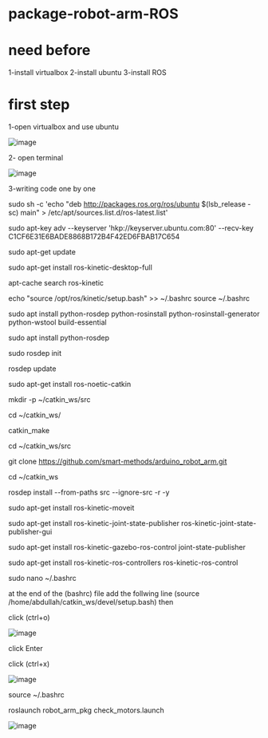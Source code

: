 # package-robot-arm-ROS

# need before
1-install  virtualbox
2-install  ubuntu
3-install  ROS




# first step
1-open virtualbox and use ubuntu

![image](https://user-images.githubusercontent.com/107868423/183302425-5d3cd258-704c-4301-99ea-bb020f197c1e.png)

2- open terminal


![image](https://user-images.githubusercontent.com/107868423/183302452-a9d6b132-e4a7-4ad8-a362-dd166ddb35b6.png)


3-writing code one by one



sudo sh -c 'echo "deb http://packages.ros.org/ros/ubuntu $(lsb_release -sc) main" > /etc/apt/sources.list.d/ros-latest.list'

sudo apt-key adv --keyserver 'hkp://keyserver.ubuntu.com:80' --recv-key C1CF6E31E6BADE8868B172B4F42ED6FBAB17C654

sudo apt-get update

sudo apt-get install ros-kinetic-desktop-full

apt-cache search ros-kinetic

echo "source /opt/ros/kinetic/setup.bash" >> ~/.bashrc
source ~/.bashrc

sudo apt install python-rosdep python-rosinstall python-rosinstall-generator python-wstool build-essential

sudo apt install python-rosdep

sudo rosdep init

rosdep update

sudo apt-get install ros-noetic-catkin

mkdir -p ~/catkin_ws/src

cd ~/catkin_ws/

catkin_make

cd ~/catkin_ws/src

git clone https://github.com/smart-methods/arduino_robot_arm.git 

cd ~/catkin_ws

rosdep install --from-paths src --ignore-src -r -y

sudo apt-get install ros-kinetic-moveit

sudo apt-get install ros-kinetic-joint-state-publisher ros-kinetic-joint-state-publisher-gui

sudo apt-get install ros-kinetic-gazebo-ros-control joint-state-publisher

sudo apt-get install ros-kinetic-ros-controllers ros-kinetic-ros-control

sudo nano ~/.bashrc

at the end of the (bashrc) file add the follwing line
(source /home/abdullah/catkin_ws/devel/setup.bash)
then 


click (ctrl+o)


![image](https://user-images.githubusercontent.com/107868423/183302635-ecb3a513-7872-4269-81b6-3ad2dfd78d8e.png)


click Enter


click (ctrl+x)


![image](https://user-images.githubusercontent.com/107868423/183302667-48217ffb-7740-4dc1-949d-a560df2fd132.png)


source ~/.bashrc

roslaunch robot_arm_pkg check_motors.launch


![image](https://user-images.githubusercontent.com/107868423/183302762-413f7a26-41fd-4282-9e13-cd9d87651b28.png)




